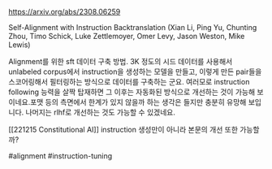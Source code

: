 https://arxiv.org/abs/2308.06259

Self-Alignment with Instruction Backtranslation (Xian Li, Ping Yu, Chunting Zhou, Timo Schick, Luke Zettlemoyer, Omer Levy, Jason Weston, Mike Lewis)

Alignment를 위한 sft 데이터 구축 방법. 3K 정도의 시드 데이터를 사용해서 unlabeled corpus에서 instruction을 생성하는 모델을 만들고, 이렇게 만든 pair들을 스코어링해서 필터링하는 방식으로 데이터를 구축하는 군요. 여러모로 instruction following 능력을 살짝 탑재하면 그 이후는 자동화된 방식으로 개선하는 것이 가능해 보이네요.포맷 등의 측면에서 한계가 있지 않을까 하는 생각은 들지만 충분히 유망해 보입니다. 나머지는 rlhf로 개선하는 것도 가능할 수 있겠네요.

[[221215 Constitutional AI]] instruction 생성만이 아니라 본문의 개선 또한 가능할까?

#alignment #instruction-tuning 